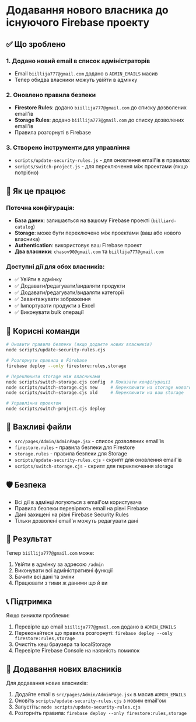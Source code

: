 # Додавання нового власника до існуючого Firebase проекту

## ✅ Що зроблено

### 1. Додано новий email в список адміністраторів

- Email `biillija777@gmail.com` додано в `ADMIN_EMAILS` масив
- Тепер обидва власники можуть увійти в адмінку

### 2. Оновлено правила безпеки

- **Firestore Rules**: додано `biillija777@gmail.com` до списку дозволених email'ів
- **Storage Rules**: додано `biillija777@gmail.com` до списку дозволених email'ів
- Правила розгорнуті в Firebase

### 3. Створено інструменти для управління

- `scripts/update-security-rules.js` - для оновлення email'ів в правилах
- `scripts/switch-project.js` - для переключення між проектами (якщо потрібно)

## 🚀 Як це працює

### Поточна конфігурація:

- **База даних**: залишається на вашому Firebase проекті (`billiard-catalog`)
- **Storage**: може бути переключено між проектами (ваш або нового власника)
- **Authentication**: використовує ваш Firebase проект
- **Два власники**: `chasov90@gmail.com` та `biillija777@gmail.com`

### Доступні дії для обох власників:

- ✅ Увійти в адмінку
- ✅ Додавати/редагувати/видаляти продукти
- ✅ Додавати/редагувати/видаляти категорії
- ✅ Завантажувати зображення
- ✅ Імпортувати продукти з Excel
- ✅ Виконувати bulk операції

## 🔧 Корисні команди

```bash
# Оновити правила безпеки (якщо додаєте нових власників)
node scripts/update-security-rules.cjs

# Розгорнути правила в Firebase
firebase deploy --only firestore:rules,storage

# Переключити storage між власниками
node scripts/switch-storage.cjs config  # Показати конфігурації
node scripts/switch-storage.cjs new     # Переключити на storage нового власника
node scripts/switch-storage.cjs old     # Переключити на ваш storage

# Управління проектом
node scripts/switch-project.cjs deploy
```

## 📝 Важливі файли

- `src/pages/Admin/AdminPage.jsx` - список дозволених email'ів
- `firestore.rules` - правила безпеки для Firestore
- `storage.rules` - правила безпеки для Storage
- `scripts/update-security-rules.cjs` - скрипт для оновлення email'ів
- `scripts/switch-storage.cjs` - скрипт для переключення storage

## 🛡️ Безпека

- Всі дії в адмінці логуються з email'ом користувача
- Правила безпеки перевіряють email на рівні Firebase
- Дані захищені на рівні Firebase Security Rules
- Тільки дозволені email'и можуть редагувати дані

## 🎯 Результат

Тепер `biillija777@gmail.com` може:

1. Увійти в адмінку за адресою `/admin`
2. Виконувати всі адміністративні функції
3. Бачити всі дані та зміни
4. Працювати з тими ж даними що й ви

## 📞 Підтримка

Якщо виникли проблеми:

1. Перевірте що email `biillija777@gmail.com` додано в `ADMIN_EMAILS`
2. Переконайтеся що правила розгорнуті: `firebase deploy --only firestore:rules,storage`
3. Очистіть кеш браузера та localStorage
4. Перевірте Firebase Console на наявність помилок

## 🔄 Додавання нових власників

Для додавання нових власників:

1. Додайте email в `src/pages/Admin/AdminPage.jsx` в масив `ADMIN_EMAILS`
2. Оновіть `scripts/update-security-rules.cjs` з новим email'ом
3. Запустіть: `node scripts/update-security-rules.cjs`
4. Розгорніть правила: `firebase deploy --only firestore:rules,storage`
